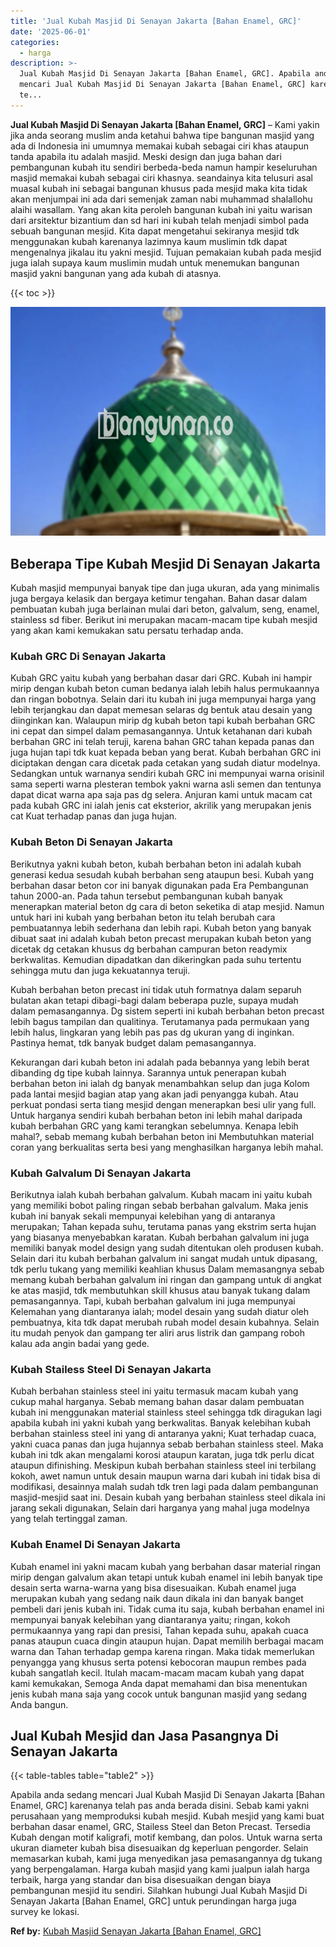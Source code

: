 ```yaml
---
title: 'Jual Kubah Masjid Di Senayan Jakarta [Bahan Enamel, GRC]'
date: '2025-06-01'
categories:
  - harga
description: >-
  Jual Kubah Masjid Di Senayan Jakarta [Bahan Enamel, GRC]. Apabila anda sedang
  mencari Jual Kubah Masjid Di Senayan Jakarta [Bahan Enamel, GRC] karenanya
  te...
---
```


**Jual Kubah Masjid Di Senayan Jakarta \[Bahan Enamel, GRC\]** – Kami yakin jika anda seorang muslim anda ketahui bahwa tipe bangunan masjid yang ada di Indonesia ini umumnya memakai kubah sebagai ciri khas ataupun tanda apabila itu adalah masjid. Meski design dan juga bahan dari pembangunan kubah itu sendiri berbeda-beda namun hampir keseluruhan masjid memakai kubah sebagai ciri khasnya. seandainya kita telusuri asal muasal kubah ini sebagai bangunan khusus pada mesjid maka kita tidak akan menjumpai ini ada dari semenjak zaman nabi muhammad shalallohu alaihi wasallam. Yang akan kita peroleh bangunan kubah ini yaitu warisan dari arsitektur bizantium dan sd hari ini kubah telah menjadi simbol pada sebuah bangunan mesjid. Kita dapat mengetahui sekiranya mesjid tdk menggunakan kubah karenanya lazimnya kaum muslimin tdk dapat mengenalnya jikalau itu yakni mesjid. Tujuan pemakaian kubah pada mesjid juga ialah supaya kaum muslimin mudah untuk menemukan bangunan masjid yakni bangunan yang ada kubah di atasnya.

{{< toc >}}

![Jual Kubah Masjid Di Senayan Jakarta [Bahan Enamel, GRC]](/images/jual-kubah-masjid-43.png)

## Beberapa Tipe Kubah Mesjid Di Senayan Jakarta

Kubah masjid mempunyai banyak tipe dan juga ukuran, ada yang minimalis juga bergaya kelasik dan bergaya ketimur tengahan. Bahan dasar dalam pembuatan kubah juga berlainan mulai dari beton, galvalum, seng, enamel, stainless sd fiber. Berikut ini merupakan macam-macam tipe kubah mesjid yang akan kami kemukakan satu persatu terhadap anda.

### Kubah GRC Di Senayan Jakarta

Kubah GRC yaitu kubah yang berbahan dasar dari GRC. Kubah ini hampir mirip dengan kubah beton cuman bedanya ialah lebih halus permukaannya dan ringan bobotnya. Selain dari itu kubah ini juga mempunyai harga yang lebih terjangkau dan dapat memesan selaras dg bentuk atau desain yang diinginkan kan. Walaupun mirip dg kubah beton tapi kubah berbahan GRC ini cepat dan simpel dalam pemasangannya. Untuk ketahanan dari kubah berbahan GRC ini telah teruji, karena bahan GRC tahan kepada panas dan juga hujan tapi tdk kuat kepada beban yang berat. Kubah berbahan GRC ini diciptakan dengan cara dicetak pada cetakan yang sudah diatur modelnya. Sedangkan untuk warnanya sendiri kubah GRC ini mempunyai warna orisinil sama seperti warna plesteran tembok yakni warna asli semen dan tentunya dapat dicat warna apa saja pas dg selera. Anjuran kami untuk macam cat pada kubah GRC ini ialah jenis cat eksterior, akrilik yang merupakan jenis cat Kuat terhadap panas dan juga hujan.

### Kubah Beton Di Senayan Jakarta

Berikutnya yakni kubah beton, kubah berbahan beton ini adalah kubah generasi kedua sesudah kubah berbahan seng ataupun besi. Kubah yang berbahan dasar beton cor ini banyak digunakan pada Era Pembangunan tahun 2000-an. Pada tahun tersebut pembangunan kubah banyak menerapkan material beton dg cara di beton seketika di atap mesjid. Namun untuk hari ini kubah yang berbahan beton itu telah berubah cara pembuatannya lebih sederhana dan lebih rapi. Kubah beton yang banyak dibuat saat ini adalah kubah beton precast merupakan kubah beton yang dicetak dg cetakan khusus dg berbahan campuran beton readymix berkwalitas. Kemudian dipadatkan dan dikeringkan pada suhu tertentu sehingga mutu dan juga kekuatannya teruji.

Kubah berbahan beton precast ini tidak utuh formatnya dalam separuh bulatan akan tetapi dibagi-bagi dalam beberapa puzle, supaya mudah dalam pemasangannya. Dg sistem seperti ini kubah berbahan beton precast lebih bagus tampilan dan qualitinya. Terutamanya pada permukaan yang lebih halus, lingkaran yang lebih pas pas dg ukuran yang di inginkan. Pastinya hemat, tdk banyak budget dalam pemasangannya.

Kekurangan dari kubah beton ini adalah pada bebannya yang lebih berat dibanding dg tipe kubah lainnya. Sarannya untuk penerapan kubah berbahan beton ini ialah dg banyak menambahkan selup dan juga Kolom pada lantai mesjid bagian atap yang akan jadi penyangga kubah. Atau perkuat pondasi serta tiang mesjid dengan menerapkan besi ulir yang full. Untuk harganya sendiri kubah berbahan beton ini lebih mahal daripada kubah berbahan GRC yang kami terangkan sebelumnya. Kenapa lebih mahal?, sebab memang kubah berbahan beton ini Membutuhkan material coran yang berkualitas serta besi yang menghasilkan harganya lebih mahal.

### Kubah Galvalum Di Senayan Jakarta

Berikutnya ialah kubah berbahan galvalum. Kubah macam ini yaitu kubah yang memiliki bobot paling ringan sebab berbahan galvalum. Maka jenis kubah ini banyak sekali mempunyai kelebihan yang di antaranya merupakan; Tahan kepada suhu, terutama panas yang ekstrim serta hujan yang biasanya menyebabkan karatan. Kubah berbahan galvalum ini juga memiliki banyak model design yang sudah ditentukan oleh produsen kubah. Selain dari itu kubah berbahan galvalum ini sangat mudah untuk dipasang, tdk perlu tukang yang memiliki keahlian khusus Dalam memasangnya sebab memang kubah berbahan galvalum ini ringan dan gampang untuk di angkat ke atas masjid, tdk membutuhkan skill khusus atau banyak tukang dalam pemasangannya. Tapi, kubah berbahan galvalum ini juga mempunyai Kelemahan yang diantaranya ialah; model desain yang sudah diatur oleh pembuatnya, kita tdk dapat merubah rubah model desain kubahnya. Selain itu mudah penyok dan gampang ter aliri arus listrik dan gampang roboh kalau ada angin badai yang gede.

### Kubah Stailess Steel Di Senayan Jakarta

Kubah berbahan stainless steel ini yaitu termasuk macam kubah yang cukup mahal harganya. Sebab memang bahan dasar dalam pembuatan kubah ini menggunakan material stainless steel sehingga tdk diragukan lagi apabila kubah ini yakni kubah yang berkwalitas. Banyak kelebihan kubah berbahan stainless steel ini yang di antaranya yakni; Kuat terhadap cuaca, yakni cuaca panas dan juga hujannya sebab berbahan stainless steel. Maka kubah ini tdk akan mengalami korosi ataupun karatan, juga tdk perlu dicat ataupun difinishing. Meskipun kubah berbahan stainless steel ini terbilang kokoh, awet namun untuk desain maupun warna dari kubah ini tidak bisa di modifikasi, desainnya malah sudah tdk tren lagi pada dalam pembangunan masjid-mesjid saat ini. Desain kubah yang berbahan stainless steel dikala ini jarang sekali digunakan, Selain dari harganya yang mahal juga modelnya yang telah tertinggal zaman.

### Kubah Enamel Di Senayan Jakarta

Kubah enamel ini yakni macam kubah yang berbahan dasar material ringan mirip dengan galvalum akan tetapi untuk kubah enamel ini lebih banyak tipe desain serta warna-warna yang bisa disesuaikan. Kubah enamel juga merupakan kubah yang sedang naik daun dikala ini dan banyak banget pembeli dari jenis kubah ini. Tidak cuma itu saja, kubah berbahan enamel ini mempunyai banyak kelebihan yang diantaranya yaitu; ringan, kokoh permukaannya yang rapi dan presisi, Tahan kepada suhu, apakah cuaca panas ataupun cuaca dingin ataupun hujan. Dapat memilih berbagai macam warna dan Tahan terhadap gempa karena ringan. Maka tidak memerlukan penyangga yang khusus serta potensi kebocoran maupun rembes pada kubah sangatlah kecil. Itulah macam-macam macam kubah yang dapat kami kemukakan, Semoga Anda dapat memahami dan bisa menentukan jenis kubah mana saja yang cocok untuk bangunan masjid yang sedang Anda bangun.

## Jual Kubah Mesjid dan Jasa Pasangnya Di Senayan Jakarta

{{< table-tables table="table2" >}}

Apabila anda sedang mencari Jual Kubah Masjid Di Senayan Jakarta \[Bahan Enamel, GRC\] karenanya telah pas anda berada disini. Sebab kami yakni perusahaan yang memproduksi kubah mesjid. Kubah mesjid yang kami buat berbahan dasar enamel, GRC, Stailess Steel dan Beton Precast. Tersedia Kubah dengan motif kaligrafi, motif kembang, dan polos. Untuk warna serta ukuran diameter kubah bisa disesuaikan dg keperluan pengorder. Selain memasarkan kubah, kami juga menyedikan jasa pemasangannya dg tukang yang berpengalaman. Harga kubah masjid yang kami jualpun ialah harga terbaik, harga yang standar dan bisa disesuaikan dengan biaya pembangunan mesjid itu sendiri. Silahkan hubungi Jual Kubah Masjid Di Senayan Jakarta \[Bahan Enamel, GRC\] untuk perundingan harga juga survey ke lokasi.

**Ref by:** [Kubah Masjid Senayan Jakarta [Bahan Enamel, GRC]](https://id.wikipedia.org/wiki/Kubah)
